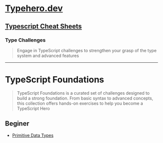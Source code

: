 # [Typehero.dev](https://typehero.dev)

## [Typescript Cheat Sheets](https://github.com/xam1dullo/typehero/blob/main/Typescript%20Cheat%20Sheets/)

### Type Challenges

> Engage in TypeScript challenges to strengthen your grasp of the type system and advanced features

---

# TypeScript Foundations

> TypeScript Foundations is a curated set of challenges designed to build a strong foundation. From basic syntax to advanced concepts, this collection offers hands-on exercises to help you become a TypeScript Hero

## Beginer

- [Primitive Data Types](https://github.com/xam1dullo/typehero/blob/main/challenges/primitive-data-types/prompt.md)
